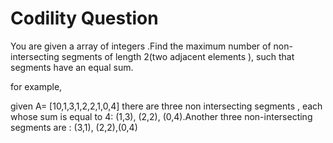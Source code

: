 # Codility Question
You are given a array of integers .Find the maximum number of non-intersecting segments of length 2(two adjacent elements ), such that segments have an equal sum.

for example,

given A= [10,1,3,1,2,2,1,0,4] there are three non intersecting segments , each whose sum is equal to 4: (1,3), (2,2), (0,4).Another three non-intersecting segments are : (3,1), (2,2),(0,4)
